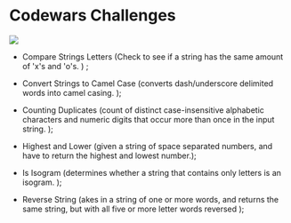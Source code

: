 # Codewars Challenges

![](https://pathrise-website-guide-wp.s3.us-west-1.amazonaws.com/guides/wp-content/uploads/2019/06/10173017/codewars-logo-1.png)


- Compare Strings Letters (Check to see if a string has the same amount of 'x's and 'o's. ) ;

- Convert Strings to Camel Case (converts dash/underscore delimited words into camel casing. );

- Counting Duplicates (count of distinct case-insensitive alphabetic 
characters and numeric digits that occur more than once in the input string. );

- Highest and Lower (given a string of space separated numbers, 
and have to return the highest and lowest number.);

- Is Isogram (determines whether a string that contains only letters is an isogram. );

- Reverse String (akes in a string of one or more words, 
and returns the same string, but with all five or more letter words reversed );